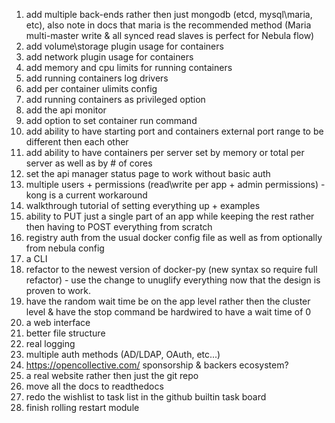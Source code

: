 1. add multiple back-ends rather then just mongodb (etcd, mysql\maria, etc), also note in docs that maria is the recommended method (Maria multi-master write & all synced read slaves is perfect for Nebula flow)
2. add volume\storage plugin usage for containers
3. add network plugin usage for containers
4. add memory and cpu limits for running containers
5. add running containers log drivers
6. add per container ulimits config
7. add running containers as privileged option
8. add the api monitor
9. add option to set container run command 
10. add ability to have starting port and containers external port range to be different then each other
11. add ability to have containers per server set by memory or total per server as well as by # of cores
12. set the api manager status page to work without basic auth
13. multiple users + permissions (read\write per app + admin permissions) - kong is a current workaround
14. walkthrough tutorial of setting everything up + examples
15. ability to PUT just a single part of an app while keeping the rest rather then having to POST everything from scratch
16. registry auth from the usual docker config file as well as from optionally from nebula config
17. a CLI
18. refactor to the newest version of docker-py (new syntax so require full refactor) - use the change to unuglify everything now that the design is proven to work.
19. have the random wait time be on the app level rather then the cluster level & have the stop command be hardwired to have a wait time of 0
20. a web interface
21. better file structure
22. real logging
23. multiple auth methods (AD/LDAP, OAuth, etc...)
24. https://opencollective.com/ sponsorship & backers ecosystem?
25. a real website rather then just the git repo
26. move all the docs to readthedocs
27. redo the wishlist to task list in the github builtin task board
28. finish rolling restart module
